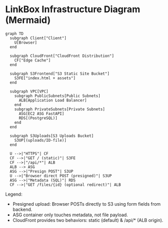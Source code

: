 # LinkBox Infrastructure Diagram (Mermaid)

```mermaid
graph TD
  subgraph Client["Client"]
    U[Browser]
  end

  subgraph CloudFront["CloudFront Distribution"]
    CF["Edge Cache"]
  end

  subgraph S3Frontend["S3 Static Site Bucket"]
    S3FE["index.html + assets"]
  end

  subgraph VPC[VPC]
    subgraph PublicSubnets[Public Subnets]
      ALB[Application Load Balancer]
    end
    subgraph PrivateSubnets[Private Subnets]
      ASG[EC2 ASG FastAPI]
      RDS[(PostgreSQL)]
    end
  end

  subgraph S3Uploads[S3 Uploads Bucket]
    S3UP[(uploads/ID-file)]
  end

  U -->|"HTTPS"| CF
  CF -->|"GET / (static)"| S3FE
  CF -->|"/api/*"| ALB
  ALB --> ASG
  ASG -->|"Presign POST"| S3UP
  U -->|"Browser direct POST (presigned)"| S3UP
  ASG -->|"Metadata (SQL)"| RDS
  CF -->|"GET /files/{id} (optional redirect)"| ALB
```

Legend:
- Presigned upload: Browser POSTs directly to S3 using form fields from backend.
- ASG container only touches metadata, not file payload.
- CloudFront provides two behaviors: static (default) & /api/* (ALB origin).
